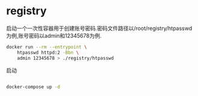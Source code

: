 # registry

启动一个一次性容器用于创建账号密码.密码文件路径以/root/registry/htpasswd为例,账号密码以admin和12345678为例.

```bash
docker run --rm --entrypoint \
    htpasswd httpd:2 -Bbn \
    admin 12345678 > ./registry/htpasswd
```

启动

```bash

docker-compose up -d
```
